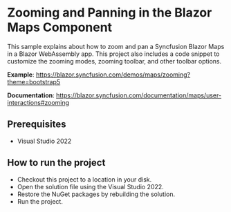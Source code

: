 # Zooming and Panning in the Blazor Maps Component

This sample explains about how to zoom and pan a Syncfusion Blazor Maps in a Blazor WebAssembly app. This project also includes a code snippet to customize the zooming modes, zooming toolbar, and other toolbar options.

**Example**: https://blazor.syncfusion.com/demos/maps/zooming?theme=bootstrap5  

**Documentation**: https://blazor.syncfusion.com/documentation/maps/user-interactions#zooming   

## Prerequisites

* Visual Studio 2022

## How to run the project

* Checkout this project to a location in your disk.
* Open the solution file using the Visual Studio 2022.
* Restore the NuGet packages by rebuilding the solution.
* Run the project.